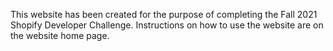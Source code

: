This website has been created for the purpose of completing the Fall 2021 Shopify Developer Challenge. Instructions on how to use the website are on the website home page.

